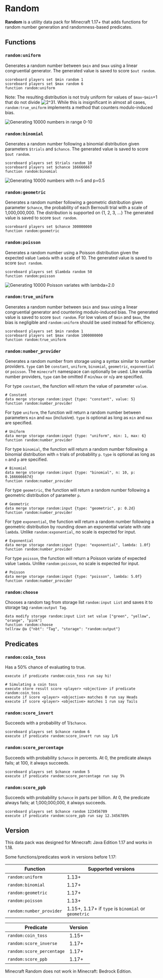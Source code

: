 # Random

**Random** is a utility data pack for Minecraft 1.17+ that adds functions for random number generation and randomness-based predicates.

## Functions

### `random:uniform`

Generates a random number between `$min` and `$max` using a linear congruential generator.
The generated value is saved to score `$out random`.

```mcfunction
scoreboard players set $min random 1
scoreboard players set $max random 6
function random:uniform
```

Note: The resulting distribution is not truly uniform for values of `$max`-`$min`+1 that do not divide ![2^31](https://render.githubusercontent.com/render/math?math=2^31).
While this is insignificant in almost all cases, `random:true_uniform` implements a method that counters modulo-induced bias.

![Generating 10000 numbers in range 0-10](https://cdn.discordapp.com/attachments/925818091475202118/926850852709359616/unknown.png)

### `random:binomial`

Generates a random number following a binomial distribution given parameters `$trials` and `$chance`.
The generated value is saved to score `$out random`.

```mcfunction
scoreboard players set $trials random 10
scoreboard players set $chance 166666667
function random:binomial
```

![Generating 10000 numbers with n=5 and p=0.5](https://cdn.discordapp.com/attachments/925818091475202118/925820827851698236/unknown.png)

### `random:geometric`

Generates a random number following a geometric distribution given parameter `$chance`, the probability of each Bernoulli trial with a scale of 1,000,000,000.
The distribution is supported on {1, 2, 3, ...}
The generated value is saved to score `$out random`.

```mcfunction
scoreboard players set $chance 300000000
function random:geometric
```

### `random:poisson`

Generates a random number using a Poisson distribution given the expected value `lambda` with a scale of 10.
The generated value is saved to score `$out random`.

```mcfunction
scoreboard players set $lambda random 50
function random:poisson
```

![Generating 10000 Poisson variates with lambda=2.0](https://cdn.discordapp.com/attachments/925818091475202118/926851511345119262/unknown.png)

### `random:true_uniform`

Generates a random number between `$min` and `$max` using a linear congruential generator and countering modulo-induced bias.
The generated value is saved to score `$out random`.
For low values of `$min` and `$max`, the bias is negligible and `random:uniform` should be used instead for efficiency.

```mcfunction
scoreboard players set $min random 1
scoreboard players set $max random 1000000000
function random:true_uniform
```

### `random:number_provider`

Generates a random number from storage using a syntax similar to number providers.
`type` can be `constant`, `uniform`, `binomial`, `geometric`, `exponential` or `poisson`.
The `minecraft` namespace can optionally be used.
Like vanilla number providers, `type` can be omitted if `min`/`max` or `n`/`p` are specified.

For type `constant`, the function will return the value of parameter `value`.

```mcfunction
# Constant
data merge storage random:input {type: "constant", value: 5}
function random:number_provider
```

For type `uniform`, the function will return a random number between parameters `min` and `max` (inclusive).
`type` is optional as long as `min` and `max` are specified.

```mcfunction
# Uniform
data merge storage random:input {type: "uniform", min: 1, max: 6}
function random:number_provider
```

For type `binomial`, the function will return a random number following a binomial distribution with `n` trials of probability `p`.
`type` is optional as long as `n` and `p` are specified.

```mcfunction
# Binomial
data merge storage random:input {type: "binomial", n: 10, p: 0.166666667d}
function random:number_provider
```

For type `geometric`, the function will return a random number following a geometric distribution of parameter `p`.

```mcfunction
# Geometric
data merge storage random:input {type: "geometric", p: 0.2d}
function random:number_provider
```

For type `exponential`, the function will return a random number following a geometric distribution by rounding down an exponential variate with rate `lambda`.
Unlike `random:exponential`, no scale is expected for input.

```mcfunction
# Exponential
data merge storage random:input {type: "exponential", lambda: 1.0f}
function random:number_provider
```

For type `poisson`, the function will return a Poisson variate of expected value `lambda`. Unlike `random:poisson`, no scale is expected for input.

```mcfunction
# Poisson
data merge storage random:input {type: "poisson", lambda: 5.0f}
function random:number_provider
```

### `random:choose`

Chooses a random tag from storage list `random:input List` and saves it to storage tag `random:output Tag`.

```mcfunction
data modify storage random:input List set value ["green", "yellow", "orange", "pink"]
function random:choose
tellraw @a {"nbt": "Tag", "storage": "random:output"}
```

## Predicates

### `random:coin_toss`

Has a 50% chance of evaluating to true.

```mcfunction
execute if predicate random:coin_toss run say hi!
```

```mcfunction
# Simulating a coin toss
execute store result score <player> <objective> if predicate random:coin_toss
execute if score <player> <objective> matches 0 run say Heads
execute if score <player> <objective> matches 1 run say Tails
```

### `random:score_invert`

Succeeds with a probability of 1/`$chance`.

```mcfunction
scoreboard players set $chance random 6
execute if predicate random:score_invert run say 1/6
```

### `random:score_percentage`

Succeeds with probability `$chance` in percents. At 0, the predicate always fails; at 100, it always succeeds.

```mcfunction
scoreboard players set $chance random 5
execute if predicate random:score_percentage run say 5%
```

### `random:score_ppb`

Succeeds with probability `$chance` in parts per billion. At 0, the predicate always fails; at 1,000,000,000, it always succeeds.

```mcfunction
scoreboard players set $chance random 123456789
execute if predicate random:score_ppb run say 12.3456789%
```

## Version

This data pack was designed for Minecraft: Java Edition 1.17 and works in 1.18.

Some functions/predicates work in versions before 1.17:

| Function                 | Supported versions                                  |
|--------------------------|-----------------------------------------------------|
| `random:uniform`         | 1.13+                                               |
| `random:binomial`        | 1.17+                                               |
| `random:geometric`       | 1.17+                                               |
| `random:poisson`         | 1.13+                                               |
| `random:number_provider` | 1.15+, 1.17+ if `type` is `binomial` or `geometric` |

| Predicate                 | Version |
|---------------------------|---------|
| `random:coin_toss`        | 1.15+   |
| `random:score_inverse`    | 1.17+   |
| `random:score_percentage` | 1.17+   |
| `random:score_ppb`        | 1.17+   |

Minecraft Random does not work in Minecraft: Bedrock Edition.
